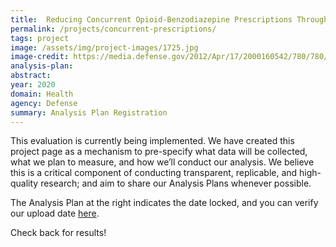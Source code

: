 ```yaml
---
title:  Reducing Concurrent Opioid-Benzodiazepine Prescriptions Through Provider Messages
permalink: /projects/concurrent-prescriptions/
tags: project  
image: /assets/img/project-images/1725.jpg
image-credit: https://media.defense.gov/2012/Apr/17/2000160542/780/780/0/120417-A-FE000-001.JPG
analysis-plan: 
abstract: 
year: 2020
domain: Health
agency: Defense
summary: Analysis Plan Registration
---
```

This evaluation is currently being implemented. We have created this project page as a mechanism to pre-specify what data will be collected, what we plan to measure, and how we’ll conduct our analysis. We believe this is a critical component of conducting transparent, replicable, and high-quality research; and aim to share our Analysis Plans whenever possible.

The Analysis Plan at the right indicates the date locked, and you can verify our upload date <a href="https://github.com/gsa-oes/office-of-evaluation-sciences/commits/master/assets/analysis/concurrent-prescriptions.pdf">here</a>. 

Check back for results!
